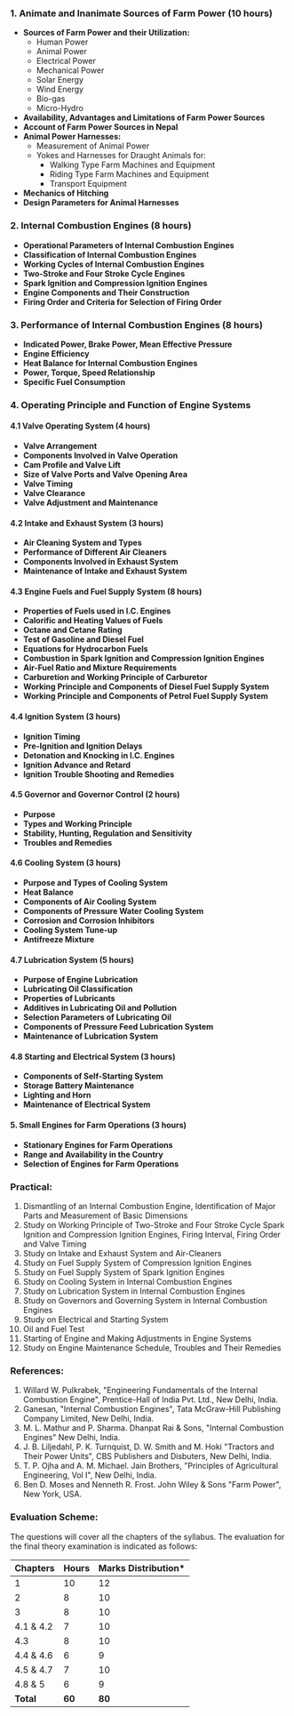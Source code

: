 ### 1. Animate and Inanimate Sources of Farm Power (10 hours)

* **Sources of Farm Power and their Utilization:**
    * Human Power
    * Animal Power
    * Electrical Power
    * Mechanical Power
    * Solar Energy
    * Wind Energy
    * Bio-gas
    * Micro-Hydro
* **Availability, Advantages and Limitations of Farm Power Sources**
* **Account of Farm Power Sources in Nepal**
* **Animal Power Harnesses:**
    * Measurement of Animal Power
    * Yokes and Harnesses for Draught Animals for:
        * Walking Type Farm Machines and Equipment
        * Riding Type Farm Machines and Equipment
        * Transport Equipment
* **Mechanics of Hitching**
* **Design Parameters for Animal Harnesses**


### 2. Internal Combustion Engines (8 hours)

* **Operational Parameters of Internal Combustion Engines**
* **Classification of Internal Combustion Engines**
* **Working Cycles of Internal Combustion Engines**
* **Two-Stroke and Four Stroke Cycle Engines**
* **Spark Ignition and Compression Ignition Engines**
* **Engine Components and Their Construction**
* **Firing Order and Criteria for Selection of Firing Order**


### 3. Performance of Internal Combustion Engines (8 hours)

* **Indicated Power, Brake Power, Mean Effective Pressure**
* **Engine Efficiency**
* **Heat Balance for Internal Combustion Engines**
* **Power, Torque, Speed Relationship**
* **Specific Fuel Consumption**


### 4. Operating Principle and Function of Engine Systems

#### 4.1 Valve Operating System (4 hours)

* **Valve Arrangement**
* **Components Involved in Valve Operation**
* **Cam Profile and Valve Lift**
* **Size of Valve Ports and Valve Opening Area**
* **Valve Timing**
* **Valve Clearance**
* **Valve Adjustment and Maintenance**

#### 4.2 Intake and Exhaust System (3 hours)

* **Air Cleaning System and Types**
* **Performance of Different Air Cleaners**
* **Components Involved in Exhaust System**
* **Maintenance of Intake and Exhaust System**

#### 4.3 Engine Fuels and Fuel Supply System (8 hours)

* **Properties of Fuels used in I.C. Engines**
* **Calorific and Heating Values of Fuels**
* **Octane and Cetane Rating**
* **Test of Gasoline and Diesel Fuel**
* **Equations for Hydrocarbon Fuels**
* **Combustion in Spark Ignition and Compression Ignition Engines**
* **Air-Fuel Ratio and Mixture Requirements**
* **Carburetion and Working Principle of Carburetor**
* **Working Principle and Components of Diesel Fuel Supply System**
* **Working Principle and Components of Petrol Fuel Supply System**

#### 4.4 Ignition System (3 hours)

* **Ignition Timing**
* **Pre-Ignition and Ignition Delays**
* **Detonation and Knocking in I.C. Engines**
* **Ignition Advance and Retard**
* **Ignition Trouble Shooting and Remedies**

#### 4.5 Governor and Governor Control (2 hours)

* **Purpose**
* **Types and Working Principle**
* **Stability, Hunting, Regulation and Sensitivity**
* **Troubles and Remedies**

#### 4.6 Cooling System (3 hours)

* **Purpose and Types of Cooling System**
* **Heat Balance**
* **Components of Air Cooling System**
* **Components of Pressure Water Cooling System**
* **Corrosion and Corrosion Inhibitors**
* **Cooling System Tune-up**
* **Antifreeze Mixture**

#### 4.7 Lubrication System (5 hours)

* **Purpose of Engine Lubrication**
* **Lubricating Oil Classification**
* **Properties of Lubricants**
* **Additives in Lubricating Oil and Pollution**
* **Selection Parameters of Lubricating Oil**
* **Components of Pressure Feed Lubrication System**
* **Maintenance of Lubrication System**

#### 4.8 Starting and Electrical System (3 hours)

* **Components of Self-Starting System**
* **Storage Battery Maintenance**
* **Lighting and Horn**
* **Maintenance of Electrical System**

#### 5. Small Engines for Farm Operations (3 hours)

* **Stationary Engines for Farm Operations**
* **Range and Availability in the Country**
* **Selection of Engines for Farm Operations**

### Practical:

1. Dismantling of an Internal Combustion Engine, Identification of Major Parts and Measurement of Basic Dimensions
2. Study on Working Principle of Two-Stroke and Four Stroke Cycle Spark Ignition and Compression Ignition Engines, Firing Interval, Firing Order and Valve Timing
3. Study on Intake and Exhaust System and Air-Cleaners
4. Study on Fuel Supply System of Compression Ignition Engines
5. Study on Fuel Supply System of Spark Ignition Engines
6. Study on Cooling System in Internal Combustion Engines
7. Study on Lubrication System in Internal Combustion Engines
8. Study on Governors and Governing System in Internal Combustion Engines
9. Study on Electrical and Starting System
10. Oil and Fuel Test
11. Starting of Engine and Making Adjustments in Engine Systems
12. Study on Engine Maintenance Schedule, Troubles and Their Remedies


### References:

1. Willard W. Pulkrabek, "Engineering Fundamentals of the Internal Combustion Engine", Prentice-Hall of India Pvt. Ltd., New Delhi, India.
2. Ganesan, "Internal Combustion Engines", Tata McGraw-Hill Publishing Company Limited, New Delhi, India.
3. M. L. Mathur and P. Sharma. Dhanpat Rai & Sons, "Internal Combustion Engines" New Delhi, India.
4. J. B. Liljedahl, P. K. Turnquist, D. W. Smith and M. Hoki "Tractors and Their Power Units", CBS Publishers and Disbuters, New Delhi, India.
5. T. P. Ojha and A. M. Michael. Jain Brothers, "Principles of Agricultural Engineering, Vol I", New Delhi, India.
6. Ben D. Moses and Nenneth R. Frost. John Wiley & Sons "Farm Power", New York, USA.

### Evaluation Scheme:

The questions will cover all the chapters of the syllabus. The evaluation for the final theory examination is indicated as follows:

| Chapters  | Hours  | Marks Distribution* |
| --------- | ------ | ------------------- |
| 1         | 10     | 12                  |
| 2         | 8      | 10                  |
| 3         | 8      | 10                  |
| 4.1 & 4.2 | 7      | 10                  |
| 4.3       | 8      | 10                  |
| 4.4 & 4.6 | 6      | 9                   |
| 4.5 & 4.7 | 7      | 10                  |
| 4.8 & 5   | 6      | 9                   |
| **Total** | **60** | **80**              |

